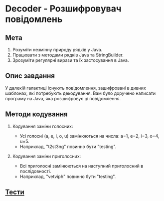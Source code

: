 # Decoder - Розшифровувач повідомлень
## Мета
1. Розуміти незмінну природу рядків у Java.
2. Працювати з методами рядків Java та StringBuilder.
3. Зрозуміти регулярні вирази та їх застосування в Java.

## Опис завдання
У далекій галактиці існують повідомлення, зашифровані в дивних шаблонах, які потребують декодування. Вам було доручено написати програму на Java, яка розшифровує ці повідомлення.

## Методи кодування
1. Кодування заміни голосних:
    - Усі голосні (a, e, i, o, u) замінюються на числа: a=1, e=2, i=3, o=4, u=5.
    - Наприклад, "t2st3ng" повинно бути "testing".

2. Кодування заміни приголосних:
    - Всі приголосні замінюються на наступний приголосний в послідовності.
    - Наприклад, "vetviph" повинно бути "testing".

## [Тести](https://github.com/Wal4on/kalombet/tree/main/src/test/java/com/university/lab4_2)